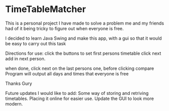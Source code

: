 # TimeTableMatcher

This is a personal project I have made to solve a problem me and my friends had of it being tricky to figure out when everyone is free.

I decided to learn Java Swing and make this app, with a gui so that it would be easy to carry out this task

Directions for use:
click the buttons to set first persons timetable
click next
add in next person.

when done, click next on the last persons one, before clicking compare
Program will output all days and times that everyone is free

Thanks
Gury


Future updates I would like to add:
Some way of storing and retriving timetables. 
Placing it online for easier use. 
Update the GUI to look more modern. 
